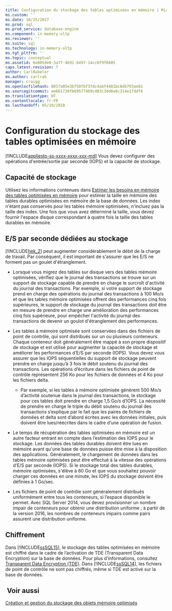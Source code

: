 ```yaml
---
title: Configuration du stockage des tables optimisées en mémoire | Microsoft Docs
ms.custom: ''
ms.date: 10/25/2017
ms.prod: sql
ms.prod_service: database-engine
ms.component: in-memory-oltp
ms.reviewer: ''
ms.suite: sql
ms.technology: in-memory-oltp
ms.tgt_pltfrm: ''
ms.topic: conceptual
ms.assetid: 6e005de0-3a77-4b91-b497-14cc0f9f6605
caps.latest.revision: 7
author: CarlRabeler
ms.author: carlrab
manager: craigg
ms.openlocfilehash: 801fa05e3bf50fbf3fdc4abf4481bc8db793ae81
ms.sourcegitcommit: ee661730fb695774b9c483c3dd0a6c314e17ddf8
ms.translationtype: HT
ms.contentlocale: fr-FR
ms.lasthandoff: 05/19/2018
---
```

# <a name="configuring-storage-for-memory-optimized-tables"></a>Configuration du stockage des tables optimisées en mémoire
[!INCLUDE[appliesto-ss-xxxx-xxxx-xxx-md](../../includes/appliesto-ss-xxxx-xxxx-xxx-md.md)]
  Vous devez configurer des opérations d'entrée/sortie par seconde (IOPS) et la capacité de stockage.  
  
## <a name="storage-capacity"></a>Capacité de stockage  
 Utilisez les informations contenues dans [Estimer les besoins en mémoire des tables optimisées en mémoire](../../relational-databases/in-memory-oltp/estimate-memory-requirements-for-memory-optimized-tables.md) pour estimer la taille en mémoire des tables durables optimisées en mémoire de la base de données. Les index n'étant pas conservés pour les tables mémoire optimisées, n'incluez pas la taille des index. Une fois que vous avez déterminé la taille, vous devez fournir l'espace disque correspondant à quatre fois la taille des tables durables en mémoire.  
  
## <a name="storage-iops"></a>E/S par seconde dédiées au stockage  
 [!INCLUDE[hek_2](../../includes/hek-2-md.md)] peut augmenter considérablement le débit de la charge de travail. Par conséquent, il est important de s'assurer que les E/S ne forment pas un goulet d'étranglement.  
  
-   Lorsque vous migrez des tables sur disque vers des tables mémoire optimisées, vérifiez que le journal des transactions se trouve sur un support de stockage capable de prendre en charge le surcroît d'activité du journal des transactions. Par exemple, si votre support de stockage prend en charge des opérations du journal des transactions à 100 Mo/s et que les tables mémoire optimisées offrent des performances cinq fois supérieures, le support de stockage du journal des transactions doit être en mesure de prendre en charge une amélioration des performances cinq fois supérieure, pour empêcher l'activité du journal des transactions de devenir un goulot d'étranglement des performances.  
  
-   Les tables à mémoire optimisée sont conservées dans des fichiers de point de contrôle, qui sont distribués sur un ou plusieurs conteneurs. Chaque conteneur doit généralement être mappé à son propre dispositif de stockage et est utilisé pour augmenter la capacité de stockage et améliorer les performances d’E/S par seconde (IOPS). Vous devez vous assurer que les IOPS séquentielles du support de stockage peuvent prendre en charge jusqu’à 3 fois le débit soutenu du journal des transactions. Les opérations d’écriture dans les fichiers de point de contrôle représentent 256 Ko pour les fichiers de données et 4 Ko pour les fichiers delta.
  
     - Par exemple, si les tables à mémoire optimisée génèrent 500 Mo/s d’activité soutenue dans le journal des transactions, le stockage pour ces tables doit prendre en charge 1,5 Go/s d’IOPS. La nécessité de prendre en charge le triple du débit soutenu du journal des transactions s’explique par le fait que les paires de fichiers de données et delta sont d’abord écrites avec les données initiales, puis doivent être lues/réécrites dans le cadre d’une opération de fusion.  
  
- Le temps de récupération des tables optimisées en mémoire est un autre facteur entrant en compte dans l’estimation des IOPS pour le stockage. Les données des tables durables doivent être lues en mémoire avant qu'une base de données puisse être mise à la disposition des applications. Généralement, le chargement de données dans les tables mémoire optimisées peut être effectué à la vitesse des opérations d’E/S par seconde (IOPS). Si le stockage total des tables durables, mémoire optimisées, s'élève à 60 Go et que vous souhaitez pouvoir charger ces données en une minute, les IOPS du stockage doivent être définies à 1 Go/sec.  
  
-   Les fichiers de point de contrôle sont généralement distribués uniformément entre tous les conteneurs, si l’espace disponible le permet. Avec SQL Server 2014, vous devez provisionner un nombre impair de conteneurs pour obtenir une distribution uniforme ; à partir de la version 2016, les nombres de conteneurs impairs comme pairs assurent une distribution uniforme.
  
## <a name="encryption"></a>Chiffrement  
 Dans [!INCLUDE[ssSQL15](../../includes/sssql15-md.md)], le stockage des tables optimisées en mémoire est chiffré dans le cadre de l’activation de TDE (Transparent Data Encryption) sur la base de données. Pour plus d’informations, consultez [Transparent Data Encryption &#40;TDE&#41;](../../relational-databases/security/encryption/transparent-data-encryption.md). Dans [!INCLUDE[ssSQL14](../../includes/sssql14-md.md)], les fichiers de point de contrôle ne sont pas chiffrés, même si TDE est activé sur la base de données.
  
## <a name="see-also"></a> Voir aussi  
 [Création et gestion du stockage des objets mémoire optimisés](../../relational-databases/in-memory-oltp/creating-and-managing-storage-for-memory-optimized-objects.md)  
  
  
